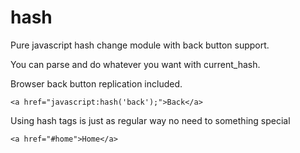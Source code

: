hash
====

Pure javascript hash change module with back button support.

You can parse and do whatever you want with current_hash.

Browser back button replication included.

    <a href="javascript:hash('back');">Back</a>

Using hash tags is just as regular way no need to something special

    <a href="#home">Home</a>
